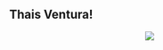##  Thais Ventura!


<p align="center">
  <a href="https://skillicons.dev">
    <img src="https://skillicons.dev/icons?i=git,github,html,css,tailwind,styledcomponents,js,react,ts,nextjs,nodejs,mongodb,figma" />
  </a>
</p>
  

 
